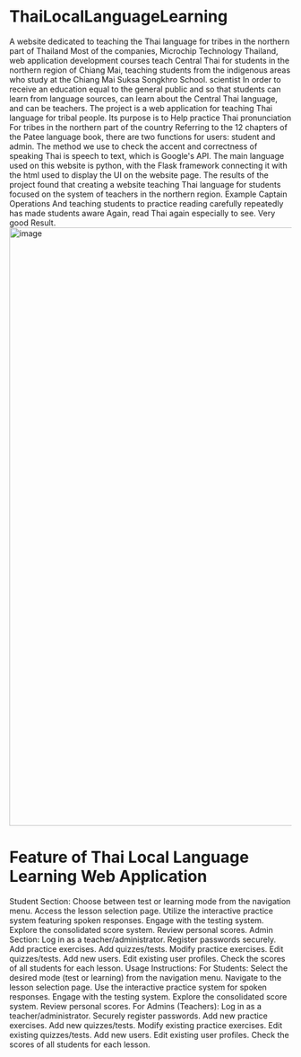 # ThaiLocalLanguageLearning
A website dedicated to teaching the Thai language for tribes in the northern part of Thailand
Most of the companies, Microchip Technology Thailand, web application development courses teach Central Thai for students in the northern region of Chiang Mai, teaching students from the indigenous areas who study at the Chiang Mai Suksa Songkhro School. scientist In order to receive an education equal to the general public and so that students can learn from language sources, can learn about the Central Thai language, and can be teachers.
The project is a web application for teaching Thai language for tribal people. Its purpose is to Help practice Thai pronunciation For tribes in the northern part of the country Referring to the 12 chapters of the Patee language book, there are two functions for users: student and admin. The method we use to check the accent and correctness of speaking Thai is speech to text, which is Google's API. The main language used on this website is python, with the Flask framework connecting it with the html used to display the UI on the website page.
The results of the project found that creating a website teaching Thai language for students focused on the system of teachers in the northern region. Example Captain Operations And teaching students to practice reading carefully repeatedly has made students aware Again, read Thai again especially to see. Very good Result. 
<img width="1066" alt="image" src="https://github.com/ford110200/ThaiLocalLanguageLearning/assets/5719463/12ce70fa-24e9-4556-a3b3-704243cbe46b">
# Feature of Thai Local Language Learning Web Application
Student Section:
Choose between test or learning mode from the navigation menu.
Access the lesson selection page.
Utilize the interactive practice system featuring spoken responses.
Engage with the testing system.
Explore the consolidated score system.
Review personal scores.
Admin Section:
Log in as a teacher/administrator.
Register passwords securely.
Add practice exercises.
Add quizzes/tests.
Modify practice exercises.
Edit quizzes/tests.
Add new users.
Edit existing user profiles.
Check the scores of all students for each lesson.
Usage Instructions:
For Students:
Select the desired mode (test or learning) from the navigation menu.
Navigate to the lesson selection page.
Use the interactive practice system for spoken responses.
Engage with the testing system.
Explore the consolidated score system.
Review personal scores.
For Admins (Teachers):
Log in as a teacher/administrator.
Securely register passwords.
Add new practice exercises.
Add new quizzes/tests.
Modify existing practice exercises.
Edit existing quizzes/tests.
Add new users.
Edit existing user profiles.
Check the scores of all students for each lesson.

